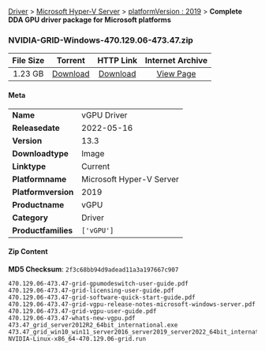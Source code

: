 
[Driver](/README.md)  >  [Microsoft Hyper-V Server](/index/Driver/Microsoft_Hyper-V_Server.md)  >  [platformVersion : 2019](/index/Driver/Microsoft_Hyper-V_Server/2019.md)  >  **Complete DDA GPU driver package for Microsoft platforms**


### NVIDIA-GRID-Windows-470.129.06-473.47.zip

| **File Size** | **Torrent**  | **HTTP Link** | **Internet Archive** |
|:-------------:|:------------:|:-------------:|:--------------------:|
| 1.23 GB |  [Download](https://archive.org/download/nvgpu_NVIDIA-GRID-Windows-470.129.06-473.47.zip_8g5n7cuk/nvgpu_NVIDIA-GRID-Windows-470.129.06-473.47.zip_8g5n7cuk_archive.torrent)       | [Download](https://archive.org/compress/nvgpu_NVIDIA-GRID-Windows-470.129.06-473.47.zip_8g5n7cuk) | [View Page](https://archive.org/details/nvgpu_NVIDIA-GRID-Windows-470.129.06-473.47.zip_8g5n7cuk)       |

#### Meta

<table>
<tr><td><strong>Name</strong></td><td>vGPU Driver</td></tr>
<tr><td><strong>Releasedate</strong></td><td>2022-05-16</td></tr>
<tr><td><strong>Version</strong></td><td>13.3</td></tr>
<tr><td><strong>Downloadtype</strong></td><td>Image</td></tr>
<tr><td><strong>Linktype</strong></td><td>Current</td></tr>
<tr><td><strong>Platformname</strong></td><td>Microsoft Hyper-V Server</td></tr>
<tr><td><strong>Platformversion</strong></td><td>2019</td></tr>
<tr><td><strong>Productname</strong></td><td>vGPU</td></tr>
<tr><td><strong>Category</strong></td><td>Driver</td></tr>
<tr><td><strong>Productfamilies</strong></td><td><code>['vGPU']</code></td></tr>
</table>

#### Zip Content

**MD5 Checksum**: `2f3c68bb94d9adead11a3a197667c907`

```text
470.129.06-473.47-grid-gpumodeswitch-user-guide.pdf
470.129.06-473.47-grid-licensing-user-guide.pdf
470.129.06-473.47-grid-software-quick-start-guide.pdf
470.129.06-473.47-grid-vgpu-release-notes-microsoft-windows-server.pdf
470.129.06-473.47-grid-vgpu-user-guide.pdf
470.129.06-473.47-whats-new-vgpu.pdf
473.47_grid_server2012R2_64bit_international.exe
473.47_grid_win10_win11_server2016_server2019_server2022_64bit_international.exe
NVIDIA-Linux-x86_64-470.129.06-grid.run
```